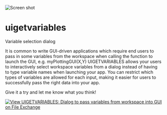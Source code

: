 ![Screen shot](https://www.mathworks.com/matlabcentral/mlc-downloads/downloads/submissions/37679/versions/6/screenshot.jpg)


# uigetvariables
Variable selection dialog

It is common to write GUI-driven applications which require end users to pass in some variables from the workspace when calling the function to launch the GUI, e.g. myPlottingGUI(X,Y)
UIGETVARIABLES allows your users to interactively select workspace variables from a dialog instead of having to type variable names when launching your app. You can restrict which types of variables are allowed for each input, making it easier for users to successfully pass the right data into your app.

Give it a try and let me know what you think!

[![View UIGETVARIABLES: Dialog to pass variables from workspace into GUI on File Exchange](https://www.mathworks.com/matlabcentral/images/matlab-file-exchange.svg)](https://www.mathworks.com/matlabcentral/fileexchange/37679-uigetvariables-dialog-to-pass-variables-from-workspace-into-gui)

